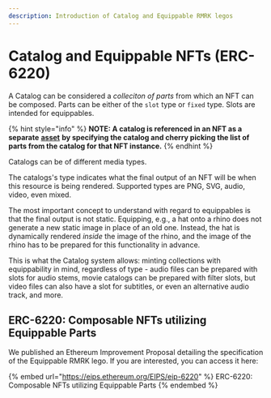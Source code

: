 ```yaml
---
description: Introduction of Catalog and Equippable RMRK legos
---
```


# Catalog and Equippable NFTs (ERC-6220)

A Catalog can be considered a _colleciton of parts_ from which an NFT can be composed. Parts can be either of the `slot` type or `fixed` type. Slots are intended for equippables.

{% hint style="info" %}
**NOTE: A catalog is referenced in an NFT as a separate** [**asset**](multiasset.md) **by specifying the catalog and cherry picking the list of parts from the catalog for that NFT instance.**
{% endhint %}

Catalogs can be of different media types.

The catalogs's type indicates what the final output of an NFT will be when this resource is being rendered. Supported types are PNG, SVG, audio, video, even mixed.

The most important concept to understand with regard to equippables is that the final output is not static. Equipping, e.g., a hat onto a rhino does not generate a new static image in place of an old one. Instead, the hat is dynamically rendered _inside_ the image of the rhino, and the image of the rhino has to be prepared for this functionality in advance.

This is what the Catalog system allows: minting collections with equippability in mind, regardless of type - audio files can be prepared with slots for audio stems, movie catalogs can be prepared with filter slots, but video files can also have a slot for subtitles, or even an alternative audio track, and more.

## ERC-6220: Composable NFTs utilizing Equippable Parts

We published an Ethereum Improvement Proposal detailing the specification of the Equippable RMRK lego. If you are interested, you can access it here:

{% embed url="https://eips.ethereum.org/EIPS/eip-6220" %}
ERC-6220: Composable NFTs utilizing Equippable Parts
{% endembed %}
